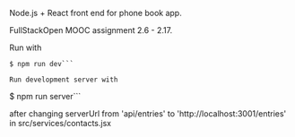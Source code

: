 Node.js + React front end for phone book app.

FullStackOpen MOOC assignment 2.6 - 2.17.

Run with
``` 
$ npm run dev```

Run development server with
````
$ npm run server```

after changing serverUrl from 'api/entries' to 'http://localhost:3001/entries' in src/services/contacts.jsx